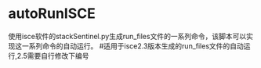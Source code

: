 # autoRunISCE
使用isce软件的stackSentinel.py生成run_files文件的一系列命令，该脚本可以实现这一系列命令的自动运行。
#适用于isce2.3版本生成的run_files文件的自动运行,2.5需要自行修改下编号
